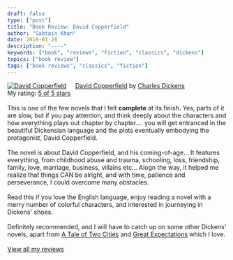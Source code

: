 ```yaml
---
draft: false
type: ["post"]
title: "Book Review: David Copperfield"
author: "Sabtain Khan"
date: 2019-01-28
description: "----"
keywords: ["book", "reviews", "fiction", "classics", "dickens"]
topics: ["book review"]
tags: ["book reviews", "classics", "fiction"]
---
```



<a href="https://www.goodreads.com/book/show/31241.David_Copperfield" style="float: left; padding-right: 20px"><img border="0" alt="David Copperfield" src="https://i.gr-assets.com/images/S/compressed.photo.goodreads.com/books/1386924573l/31241._SX98_.jpg" /></a><a href="https://www.goodreads.com/book/show/31241.David_Copperfield">David Copperfield</a> by <a href="https://www.goodreads.com/author/show/239579.Charles_Dickens">Charles Dickens</a><br/>
My rating: <a href="https://www.goodreads.com/review/show/2678982284">5 of 5 stars</a><br /><br />
This is one of the few novels that I felt <b>complete</b> at its finish. Yes, parts of it are slow, but if you pay attention, and think deeply about the characters and how everything plays out chapter by chapter.... you will get entranced in the beautiful Dickensian language and the plots eventually embodying the protagonist, David Copperfield.<br /><br />The novel is about David Copperfield, and his coming-of-age... It features everything, from childhood abuse and trauma, schooling, loss, friendship, family, love, marriage, business, villains etc... Alogn the way, it helped me realize that things CAN be alright, and with time, patience and perseverance, I could overcome many obstacles.<br /><br />Read this if you love the English language, enjoy reading a novel with a merry number of colorful characters, and interested in journeying in Dickens' shoes.<br /><br />Definitely recommended, and I will have to catch up on some other Dickens' novels, apart from <a href="https://www.goodreads.com/book/show/1953.A_Tale_of_Two_Cities" title="A Tale of Two Cities by Charles Dickens" rel="nofollow">A Tale of Two Cities</a> and <a href="https://www.goodreads.com/book/show/2623.Great_Expectations" title="Great Expectations by Charles Dickens" rel="nofollow">Great Expectations</a> which I love.
<br/><br/>
<a href="https://www.goodreads.com/review/list/19015356-sabtain-khan">View all my reviews</a>
